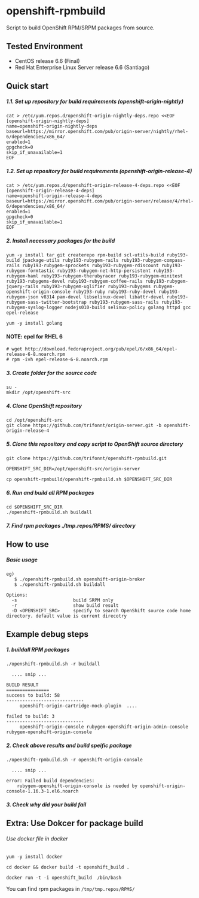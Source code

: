 openshift-rpmbuild
==================

Script to build OpenShift RPM/SRPM packages from source.

Tested Environment
-----
* CentOS release 6.6 (Final)
* Red Hat Enterprise Linux Server release 6.6 (Santiago)

Quick start
----------

##### 1.1. Set up repository for build requirements (openshift-origin-nightly)
```
cat > /etc/yum.repos.d/openshift-origin-nightly-deps.repo <<EOF
[openshift-origin-nightly-deps]
name=openshift-origin-nightly-deps
baseurl=https://mirror.openshift.com/pub/origin-server/nightly/rhel-6/dependencies/x86_64/
enabled=1
gpgcheck=0
skip_if_unavailable=1
EOF
```

##### 1.2. Set up repository for build requirements (openshift-origin-release-4)
```
cat > /etc/yum.repos.d/openshift-origin-release-4-deps.repo <<EOF
[openshift-origin-release-4-deps]
name=openshift-origin-release-4-deps
baseurl=https://mirror.openshift.com/pub/origin-server/release/4/rhel-6/dependencies/x86_64/
enabled=1
gpgcheck=0
skip_if_unavailable=1
EOF
```

##### 2. Install necessary packages for the build
```
yum -y install tar git createrepo rpm-build scl-utils-build ruby193-build jpackage-utils ruby193-rubygem-rails ruby193-rubygem-compass-rails ruby193-rubygem-sprockets ruby193-rubygem-rdiscount ruby193-rubygem-formtastic ruby193-rubygem-net-http-persistent ruby193-rubygem-haml ruby193-rubygem-therubyracer ruby193-rubygem-minitest ruby193-rubygems-devel ruby193-rubygem-coffee-rails ruby193-rubygem-jquery-rails ruby193-rubygem-uglifier ruby193-rubygems rubygem-openshift-origin-console ruby193-ruby ruby193-ruby-devel ruby193-rubygem-json v8314 pam-devel libselinux-devel libattr-devel ruby193-rubygem-sass-twitter-bootstrap ruby193-rubygem-sass-rails ruby193-rubygem-syslog-logger nodejs010-build selinux-policy golang httpd gcc epel-release

yum -y install golang
```

#### NOTE: epel for RHEL 6
```
# wget http://download.fedoraproject.org/pub/epel/6/x86_64/epel-release-6-8.noarch.rpm
# rpm -ivh epel-release-6-8.noarch.rpm
```

##### 3. Create folder for the source code
```
su -
mkdir /opt/openshift-src
```

##### 4. Clone OpenShift repository
```
cd /opt/openshift-src
git clone https://github.com/trifonnt/origin-server.git -b openshift-origin-release-4
```

##### 5. Clone this repository and copy script to OpenShift source directory
```
git clone https://github.com/trifonnt/openshift-rpmbuild.git
```

```
OPENSHIFT_SRC_DIR=/opt/openshift-src/origin-server
```

```
cp openshift-rpmbuild/openshift-rpmbuild.sh $OPENSHIFT_SRC_DIR
```

##### 6. Run and build all RPM packages
```
cd $OPENSHIFT_SRC_DIR
./openshift-rpmbuild.sh buildall
```

##### 7. Find rpm packages ./tmp.repos/RPMS/ directory


How to use
----------

##### Basic usage

````
eg)
   $ ./openshift-rpmbuild.sh openshift-origin-broker
   $ ./openshift-rpmbuild.sh buildall

Options:
  -s                     build SRPM only
  -r                     show build result
  -D <OPENSHIFT_SRC>     specify to search OpenShift source code home directory. default value is current direcotry
````

Example debug steps
---------

##### 1. buildall RPM packages

````
./openshift-rpmbuild.sh -r buildall

  .... snip ...

BUILD RESULT
================
success to build: 58
-----------------------------
     openshift-origin-cartridge-mock-plugin  ....

failed to build: 3
-----------------------------
     openshift-origin-console rubygem-openshift-origin-admin-console rubygem-openshift-origin-console

````

##### 2. Check above results and build speific package

````
./openshift-rpmbuild.sh -r openshift-origin-console

  .... snip ...

error: Failed build dependencies:
	rubygem-openshift-origin-console is needed by openshift-origin-console-1.16.3-1.el6.noarch
````

##### 3. Check why did your build fail


Extra: Use Dokcer for package build
---------

###### Use docker file in docker

````
yum -y install docker
````

````
cd docker && docker build -t openshift_build .
````

````
docker run -t -i openshift_build  /bin/bash
````

You can find rpm packages in `/tmp/tmp.repos/RPMS/`
